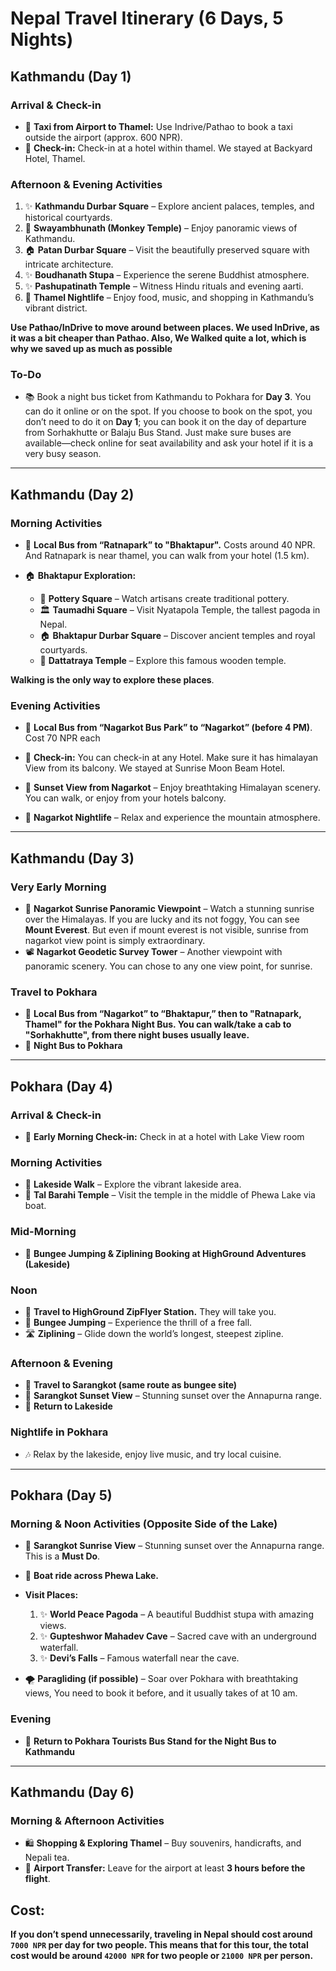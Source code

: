 # Nepal Travel Itinerary (6 Days, 5 Nights)

## Kathmandu (Day 1)

### Arrival & Check-in
- 🚊 **Taxi from Airport to Thamel:** Use Indrive/Pathao to book a taxi outside the airport (approx. 600 NPR).
- 🏨 **Check-in:** Check-in at a hotel within thamel. We stayed at Backyard Hotel, Thamel.

### Afternoon & Evening Activities
1. ✨ **Kathmandu Durbar Square** – Explore ancient palaces, temples, and historical courtyards.
2. 🐒 **Swayambhunath (Monkey Temple)** – Enjoy panoramic views of Kathmandu.
3. 🏠 **Patan Durbar Square** – Visit the beautifully preserved square with intricate architecture.
4. ✨ **Boudhanath Stupa** – Experience the serene Buddhist atmosphere.
5. ✨ **Pashupatinath Temple** – Witness Hindu rituals and evening aarti.
6. 🍻 **Thamel Nightlife** – Enjoy food, music, and shopping in Kathmandu’s vibrant district.

**Use Pathao/InDrive to move around between places. We used InDrive, as it was a bit cheaper than Pathao. Also, We Walked quite a lot, which is why we saved up as much as possible**

### To-Do
- 📚 Book a night bus ticket from Kathmandu to Pokhara for **Day 3**. You can do it online or on the spot. If you choose to book on the spot, you don’t need to do it on **Day 1**; you can book it on the day of departure from Sorhakhutte or Balaju Bus Stand. Just make sure buses are available—check online for seat availability and ask your hotel if it is a very busy season.

---

## Kathmandu (Day 2) 

### Morning Activities
- 🚊 **Local Bus from “Ratnapark” to "Bhaktapur".** Costs around 40 NPR. And Ratnapark is near thamel, you can walk from your hotel (1.5 km).

- 🏠 **Bhaktapur Exploration:**
  - 🎨 **Pottery Square** – Watch artisans create traditional pottery.
  - 🏛 **Taumadhi Square** – Visit Nyatapola Temple, the tallest pagoda in Nepal.
  - 🏠 **Bhaktapur Durbar Square** – Discover ancient temples and royal courtyards.
  - 🏡 **Dattatraya Temple** – Explore this famous wooden temple.

**Walking is the only way to explore these places**.

### Evening Activities
- 🚊 **Local Bus from “Nagarkot Bus Park” to “Nagarkot” (before 4 PM)**. Cost 70 NPR each

- 🏨 **Check-in:** You can check-in at any Hotel. Make sure it has himalayan View from its balcony. We stayed at Sunrise Moon Beam Hotel.
- 🌄 **Sunset View from Nagarkot** – Enjoy breathtaking Himalayan scenery. You can walk, or enjoy from your hotels balcony.
- 🎉 **Nagarkot Nightlife** – Relax and experience the mountain atmosphere.


---

## Kathmandu (Day 3) 

### Very Early Morning
- 🌅 **Nagarkot Sunrise Panoramic Viewpoint** – Watch a stunning sunrise over the Himalayas. If you are lucky and its not foggy, You can see **Mount Everest**. But even if mount everest is not visible, sunrise from nagarkot view point is simply extraordinary.
- 📽 **Nagarkot Geodetic Survey Tower** – Another viewpoint with panoramic scenery. You can chose to any one view point, for sunrise.

### Travel to Pokhara
- 🚊 **Local Bus from “Nagarkot” to “Bhaktapur,” then to "Ratnapark, Thamel" for the Pokhara Night Bus. You can walk/take a cab to "Sorhakhutte", from there night buses usually leave.**
- 🚊 **Night Bus to Pokhara**

---

## Pokhara (Day 4) 

### Arrival & Check-in

- 🏨 **Early Morning Check-in:** Check in at a hotel with Lake View room

### Morning Activities
- 🚶 **Lakeside Walk** – Explore the vibrant lakeside area.
- 🛶 **Tal Barahi Temple** – Visit the temple in the middle of Phewa Lake via boat.

### Mid-Morning
- 🎢 **Bungee Jumping & Ziplining Booking at HighGround Adventures (Lakeside)**

### Noon
- 🚊 **Travel to HighGround ZipFlyer Station.** They will take you.
- 🧧 **Bungee Jumping** – Experience the thrill of a free fall.
- 🛣 **Ziplining** – Glide down the world’s longest, steepest zipline.

### Afternoon & Evening
- 🚊 **Travel to Sarangkot (same route as bungee site)**
- 🌄 **Sarangkot Sunset View** – Stunning sunset over the Annapurna range.
- 🚊 **Return to Lakeside**

### Nightlife in Pokhara
- 🎶 Relax by the lakeside, enjoy live music, and try local cuisine.

---

## Pokhara (Day 5)

### Morning & Noon Activities (Opposite Side of the Lake)
- 🌄 **Sarangkot Sunrise View** – Stunning sunset over the Annapurna range. This is a **Must Do**.
- 🛶 **Boat ride across Phewa Lake.**
- **Visit Places:**
  1. ✨ **World Peace Pagoda** – A beautiful Buddhist stupa with amazing views.
  2. ✨ **Gupteshwor Mahadev Cave** – Sacred cave with an underground waterfall.
  3. ✨ **Devi’s Falls** – Famous waterfall near the cave.

- 🌪 **Paragliding (if possible)** – Soar over Pokhara with breathtaking views, You need to book it before, and it usually takes of at 10 am.

### Evening
- 🚊 **Return to Pokhara Tourists Bus Stand for the Night Bus to Kathmandu**

---

## Kathmandu (Day 6)

### Morning & Afternoon Activities
- 🛍 **Shopping & Exploring Thamel** – Buy souvenirs, handicrafts, and Nepali tea.
- 🚊 **Airport Transfer:** Leave for the airport at least **3 hours before the flight**.



## Cost:

**If you don’t spend unnecessarily, traveling in Nepal should cost around `7000 NPR` per day for two people. This means that for this tour, the total cost would be around `42000 NPR` for two people or `21000 NPR` per person.**
